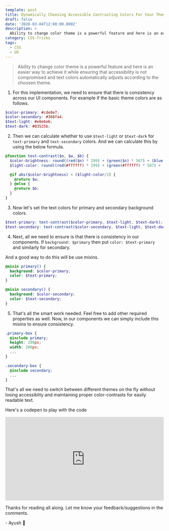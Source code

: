 ```yaml
---
template: post
title: Dynamically Choosing Accessible Contrasting Colors For Your Theme Using SCSS
draft: false
date: '2020-03-04T12:00:00.000Z'
description: >
  Ability to change color theme is a powerful feature and here is an easier way to achieve it while ensuring that accessibility is not compromised and text colors automatically adjusts according to the choosen theme.
category: CSS-Tricks
tags:
  - CSS
  - UX
---
```


> Ability to change color theme is a powerful feature and here is an easier way to achieve it while ensuring that accessibility is not compromised and text colors automatically adjusts according to the choosen theme.

1. For this implementation, we need to ensure that there is consistency across our UI components.
   For example if the basic theme colors are as follows.

```scss
$color-primary: #cde8e7;
$color-secondary: #368fa4;
$text-light: #e8e6e6;
$text-dark: #03525b;
```

2. Then we can calculate whether to use `$text-light` or `$text-dark` for `text-primary` and `text-secondary` colors.
   And we can calculate this by using the below formula.

```scss
@function text-contrast($n, $w, $b) {
  $color-brightness: round((red($n) * 299) + (green($n) * 587) + (blue($n) * 114) / 1000);
  $light-color: round((red(#ffffff) * 299) + (green(#ffffff) * 587) + (blue(#ffffff) * 114) / 1000);

  @if abs($color-brightness) < ($light-color/2) {
    @return $w;
  } @else {
    @return $b;
  }
}
```

3. Now let's set the text colors for primary and secondary background colors.

```scss
$text-primary: text-contrast($color-primary, $text-light, $text-dark);
$text-secondary: text-contrast($color-secondary, $text-light, $text-dark);
```

4. Next, all we need to ensure is that there is consistency in our components.
   If `background: $primary` then put `color: $text-primary` and similarly for secondary.

And a good way to do this will be use mixins.

```scss
@mixin primary() {
  background: $color-primary;
  color: $text-primary;
}

@mixin secondary() {
  background: $color-secondary;
  color: $text-secondary;
}
```

5. That's all the smart work needed. Feel free to add other required properties as well.
   Now, in our components we can simply include this mixins to ensure consistency.

```scss
.primary-box {
  @include primary;
  height: 200px;
  width: 200px;
  ...
}

.secondary-box {
  @include secondary;
  ...
}
```

That's all we need to switch between different themes on the fly without losing accessiblity and maintaining proper color-contrasts for easily readable text.

Here's a codepen to play with the code

<div>
  <iframe height="265" style="width: 100%;" scrolling="no" title="Choosing contrasting text colors with scss" src="https://codepen.io/heyayush/embed/dyozEBW?height=265&theme-id=dark&default-tab=css,result" frameborder="no" allowtransparency="true" allowfullscreen="true">
    See the Pen <a href='https://codepen.io/heyayush/pen/dyozEBW'>Choosing contrasting text colors with scss</a> by Ayush Sharma
    (<a href='https://codepen.io/heyayush'>@heyayush</a>) on <a href='https://codepen.io'>CodePen</a>.
  </iframe>
<div>

Thanks for reading all along.
Let me know your feedback/suggestions in the comments.

\- Ayush 🙂
